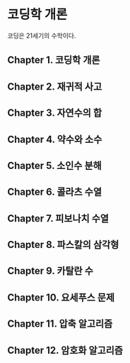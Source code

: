 # 코딩학 개론

코딩은 21세기의 수학이다.

## Chapter 1. 코딩학 개론

## Chapter 2. 재귀적 사고

## Chapter 3. 자연수의 합

## Chapter 4. 약수와 소수

## Chapter 5. 소인수 분해

## Chapter 6. 콜라츠 수열

## Chapter 7. 피보나치 수열

## Chapter 8. 파스칼의 삼각형

## Chapter 9. 카탈란 수

## Chapter 10. 요세푸스 문제

## Chapter 11. 압축 알고리즘

## Chapter 12. 암호화 알고리즘
